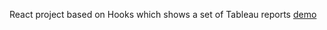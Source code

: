 React project based on Hooks which shows a set of Tableau reports [demo](https://betto-f14dd.firebaseapp.com/)
